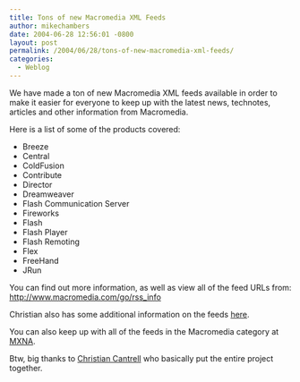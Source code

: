 ```yaml
---
title: Tons of new Macromedia XML Feeds
author: mikechambers
date: 2004-06-28 12:56:01 -0800
layout: post
permalink: /2004/06/28/tons-of-new-macromedia-xml-feeds/
categories:
  - Weblog
---
```



We have made a ton of new Macromedia XML feeds available in order to make it easier for everyone to keep up with the latest news, technotes, articles and other information from Macromedia.

Here is a list of some of the products covered:

*   Breeze
*   Central
*   ColdFusion
*   Contribute
*   Director
*   Dreamweaver
*   Flash Communication Server
*   Fireworks
*   Flash
*   Flash Player
*   Flash Remoting
*   Flex
*   FreeHand
*   JRun

You can find out more information, as well as view all of the feed URLs from:  
<http://www.macromedia.com/go/rss_info>

Christian also has some additional information on the feeds [here][1].

You can also keep up with all of the feeds in the Macromedia category at [MXNA][2].

Btw, big thanks to [Christian Cantrell][3] who basically put the entire project together.

 [1]: http://www.markme.com/cantrell/archives/005443.cfm
 [2]: http://www.macromedia.com/go/weblogs
 [3]: http://www.markme.com/cantrell/